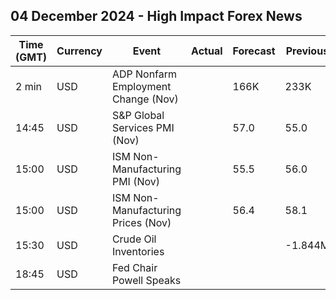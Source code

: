 ## 04 December 2024 - High Impact Forex News

| Time (GMT) | Currency | Event | Actual | Forecast | Previous |
|------|----------|-------|--------|----------|----------|
| 2 min | USD | ADP Nonfarm Employment Change (Nov) |  | 166K | 233K |
| 14:45 | USD | S&P Global Services PMI (Nov) |  | 57.0 | 55.0 |
| 15:00 | USD | ISM Non-Manufacturing PMI (Nov) |  | 55.5 | 56.0 |
| 15:00 | USD | ISM Non-Manufacturing Prices (Nov) |  | 56.4 | 58.1 |
| 15:30 | USD | Crude Oil Inventories |  |  | -1.844M |
| 18:45 | USD | Fed Chair Powell Speaks |  |  |  |

